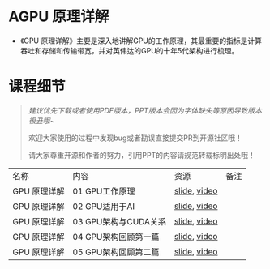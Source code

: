 # AGPU 原理详解

- 《GPU 原理详解》主要是深入地讲解GPU的工作原理，其最重要的指标是计算吞吐和存储和传输带宽，并对英伟达的GPU的十年5代架构进行梳理。

# 课程细节

> *建议优先下载或者使用PDF版本，PPT版本会因为字体缺失等原因导致版本很丑哦~*
> 
> 欢迎大家使用的过程中发现bug或者勘误直接提交PR到开源社区哦！
> 
> 请大家尊重开源和作者的努力，引用PPT的内容请规范转载标明出处哦！

|          |                 |                                                                                                  |     |
| -------- | --------------- | ------------------------------------------------------------------------------------------------ | --- |
| 名称       | 内容              | 资源                                                                                               | 备注  |
| GPU 原理详解 | 01 GPU工作原理      | [slide](./03_GPUBase/01.works.pdf), [video](https://www.bilibili.com/video/BV1bm4y1m7Ki/)        |     |
| GPU 原理详解 | 02 GPU适用于AI     | [slide](./03_GPUBase/02.principle.pdf), [video](https://www.bilibili.com/video/BV1Ms4y1N7RL/)    |     |
| GPU 原理详解 | 03 GPU架构与CUDA关系 | [slide](./03_GPUBase/03.base_concept.pdf), [video](https://www.bilibili.com/video/BV1Kk4y1Y7op/) |     |
| GPU 原理详解 | 04 GPU架构回顾第一篇   | [slide](./03_GPUBase/04.fermi.pdf), [video](https://www.bilibili.com/video/BV1x24y1F7kY/)        |     |
| GPU 原理详解 | 05 GPU架构回顾第二篇   | [slide](./03_GPUBase/05.turing.pdf), [video](https://www.bilibili.com/video/BV1mm4y1C7fg/)       |     |
